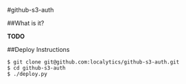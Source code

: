 #github-s3-auth

##What is it?

**TODO**

##Deploy Instructions

```
$ git clone git@github.com:localytics/github-s3-auth.git
$ cd github-s3-auth
$ ./deploy.py
```

